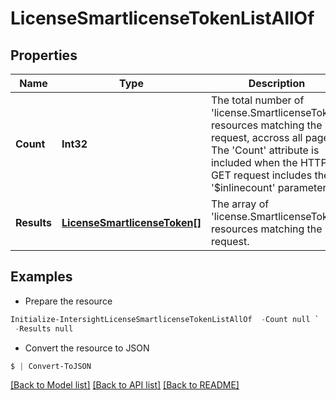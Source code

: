 # LicenseSmartlicenseTokenListAllOf
## Properties

Name | Type | Description | Notes
------------ | ------------- | ------------- | -------------
**Count** | **Int32** | The total number of &#39;license.SmartlicenseToken&#39; resources matching the request, accross all pages. The &#39;Count&#39; attribute is included when the HTTP GET request includes the &#39;$inlinecount&#39; parameter. | [optional] 
**Results** | [**LicenseSmartlicenseToken[]**](LicenseSmartlicenseToken.md) | The array of &#39;license.SmartlicenseToken&#39; resources matching the request. | [optional] 

## Examples

- Prepare the resource
```powershell
Initialize-IntersightLicenseSmartlicenseTokenListAllOf  -Count null `
 -Results null
```

- Convert the resource to JSON
```powershell
$ | Convert-ToJSON
```

[[Back to Model list]](../README.md#documentation-for-models) [[Back to API list]](../README.md#documentation-for-api-endpoints) [[Back to README]](../README.md)

